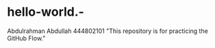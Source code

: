 # hello-world.-
Abdulrahman Abdullah
444802101
"This  repository is for practicing the GitHub Flow."
